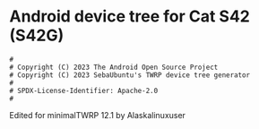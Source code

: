 # Android device tree for Cat S42 (S42G)

```
#
# Copyright (C) 2023 The Android Open Source Project
# Copyright (C) 2023 SebaUbuntu's TWRP device tree generator
#
# SPDX-License-Identifier: Apache-2.0
#
```

Edited for minimalTWRP 12.1 by Alaskalinuxuser
